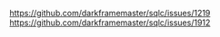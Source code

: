 https://github.com/darkframemaster/sqlc/issues/1219
https://github.com/darkframemaster/sqlc/issues/1912
